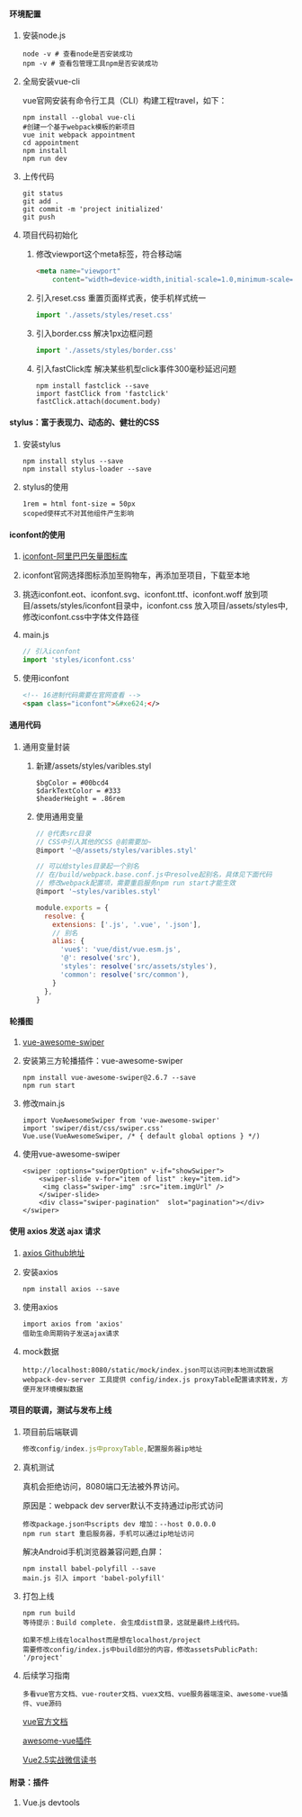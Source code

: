 #### 环境配置

1. 安装node.js

   ```
   node -v # 查看node是否安装成功
   npm -v # 查看包管理工具npm是否安装成功
   ```

2. 全局安装vue-cli

   vue官网安装有命令行工具（CLI）构建工程travel，如下：

   ```shell
   npm install --global vue-cli
   #创建一个基于webpack模板的新项目
   vue init webpack appointment
   cd appointment
   npm install
   npm run dev
   ```

3. 上传代码

   ```shell
   git status
   git add .
   git commit -m 'project initialized'
   git push
   ```
   
4. 项目代码初始化

   1. 修改viewport这个meta标签，符合移动端

      ```html
      <meta name="viewport"
          content="width=device-width,initial-scale=1.0,minimum-scale=1.0,maximum-scale=1.0,user-scalable=no">
      ```

   2. 引入reset.css 重置页面样式表，使手机样式统一

      ```js
      import './assets/styles/reset.css'
      ```

   3. 引入border.css 解决1px边框问题

      ```js
      import './assets/styles/border.css'
      ```

   4. 引入fastClick库 解决某些机型click事件300毫秒延迟问题

      ```
      npm install fastclick --save
      import fastClick from 'fastclick'
      fastClick.attach(document.body)
      ```

#### stylus：富于表现力、动态的、健壮的CSS

1. 安装stylus

   ```shell
   npm install stylus --save
   npm install stylus-loader --save
   ```

2. stylus的使用

   ```
   1rem = html font-size = 50px
   scoped使样式不对其他组件产生影响
   ```

#### iconfont的使用

1. [iconfont-阿里巴巴矢量图标库](http://www.iconfont.cn/)

2. iconfont官网选择图标添加至购物车，再添加至项目，下载至本地

3. 挑选iconfont.eot、iconfont.svg、iconfont.ttf、iconfont.woff 放到项目/assets/styles/iconfont目录中，iconfont.css 放入项目/assets/styles中,修改iconfont.css中字体文件路径

4. main.js

   ```js
   // 引入iconfont
   import 'styles/iconfont.css'
   ```

5. 使用iconfont

   ```html
   <!-- 16进制代码需要在官网查看 -->
   <span class="iconfont">&#xe624;</> 
   ```

#### 通用代码

1. 通用变量封装

   1. 新建/assets/styles/varibles.styl

      ```
      $bgColor = #00bcd4
      $darkTextColor = #333
      $headerHeight = .86rem
      ```

   2. 使用通用变量

      ```javascript
      // @代表src目录
      // CSS中引入其他的CSS @前需要加~
      @import '~@/assets/styles/varibles.styl'
      
      // 可以给styles目录起一个别名
      // 在/build/webpack.base.conf.js中resolve起别名，具体见下面代码
      // 修改webpack配置项，需要重启服务npm run start才能生效
      @import '~styles/varibles.styl'
      ```

      ```js
      module.exports = {
        resolve: {
          extensions: ['.js', '.vue', '.json'],
          // 别名
          alias: {
            'vue$': 'vue/dist/vue.esm.js',
            '@': resolve('src'),
            'styles': resolve('src/assets/styles'),
            'common': resolve('src/common'),
          }
        },
      }
      ```

#### 轮播图

1. [vue-awesome-swiper](<https://github.com/surmon-china/vue-awesome-swiper>)

2. 安装第三方轮播插件：vue-awesome-swiper

   ```
   npm install vue-awesome-swiper@2.6.7 --save
   npm run start
   ```

3. 修改main.js

   ```
   import VueAwesomeSwiper from 'vue-awesome-swiper'
   import 'swiper/dist/css/swiper.css'
   Vue.use(VueAwesomeSwiper, /* { default global options } */)
   ```

4. 使用vue-awesome-swiper

   ```
   <swiper :options="swiperOption" v-if="showSwiper">
       <swiper-slide v-for="item of list" :key="item.id">
       	<img class="swiper-img" :src="item.imgUrl" />
       </swiper-slide>
       <div class="swiper-pagination"  slot="pagination"></div>
   </swiper>
   ```

#### 使用 axios 发送 ajax 请求

1. [axios Github地址](<https://github.com/axios/axios>)

2. 安装axios

   ```shell
   npm install axios --save
   ```

3. 使用axios

   ```
   import axios from 'axios'
   借助生命周期钩子发送ajax请求
   ```

4. mock数据

   ```
   http://localhost:8080/static/mock/index.json可以访问到本地测试数据
   webpack-dev-server 工具提供 config/index.js proxyTable配置请求转发，方便开发环境模拟数据
   ```

#### 项目的联调，测试与发布上线

1. 项目前后端联调

   ```js
   修改config/index.js中proxyTable,配置服务器ip地址
   ```

2. 真机测试

   真机会拒绝访问，8080端口无法被外界访问。

   原因是：webpack dev server默认不支持通过ip形式访问

   ```
   修改package.json中scripts dev 增加：--host 0.0.0.0
   npm run start 重启服务器，手机可以通过ip地址访问
   ```

   解决Android手机浏览器兼容问题,白屏：

   ```
   npm install babel-polyfill --save
   main.js 引入 import 'babel-polyfill' 
   ```

3. 打包上线

   ```
   npm run build
   等待提示：Build complete. 会生成dist目录，这就是最终上线代码。
   
   如果不想上线在localhost而是想在localhost/project
   需要修改config/index.js中build部分的内容，修改assetsPublicPath: '/project'
   ```

4. 后续学习指南

   ```
   多看vue官方文档、vue-router文档、vuex文档、vue服务器端渲染、awesome-vue插件、vue源码
   ```
   
   [vue官方文档](<https://cn.vuejs.org/>)
   
   [awesome-vue插件](<https://github.com/vuejs/awesome-vue>)
   
   [Vue2.5实战微信读书](https://coding.imooc.com/class/chapter/285.html)

#### 附录：插件

1. Vue.js devtools

